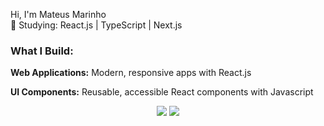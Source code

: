 Hi, I'm Mateus Marinho  
🚀 Studying: React.js | TypeScript | Next.js  

### What I Build:  

**Web Applications:** Modern, responsive apps with React.js

**UI Components:** Reusable, accessible React components with Javascript

<div align="center">
  <a href = "mailto:mateusomarinho@gmail.com"><img src="https://img.shields.io/badge/-Gmail-%23333?style=for-the-badge&logo=gmail&logoColor=white" target="_blank"></a>
  <a href="https://www.linkedin.com/in/mateus-marinho-908a26229/" target="_blank"><img src="https://img.shields.io/badge/-LinkedIn-%230077B5?style=for-the-badge&logo=linkedin&logoColor=white" target="_blank"></a>
</div>
